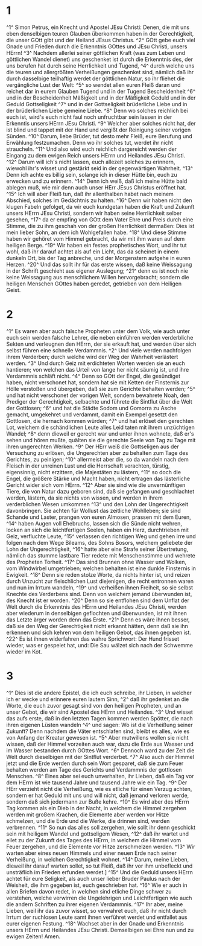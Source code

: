 # 1
^1^ Simon Petrus, ein Knecht und Apostel JEsu Christi: Denen, die mit uns eben denselbigen teuren Glauben überkommen haben in der Gerechtigkeit, die unser GOtt gibt und der Heiland JEsus Christus. ^2^ GOtt gebe euch viel Gnade und Frieden durch die Erkenntnis GOttes und JEsu Christi, unsers HErrn! ^3^ Nachdem allerlei seiner göttlichen Kraft (was zum Leben und göttlichen Wandel dienet) uns geschenket ist durch die Erkenntnis des, der uns berufen hat durch seine Herrlichkeit und Tugend, ^4^ durch welche uns die teuren und allergrößten Verheißungen geschenket sind, nämlich daß ihr durch dasselbige teilhaftig werdet der göttlichen Natur, so ihr fliehet die vergängliche Lust der Welt: ^5^ so wendet allen euren Fleiß daran und reichet dar in eurem Glauben Tugend und in der Tugend Bescheidenheit ^6^ und in der Bescheidenheit Mäßigkeit und in der Mäßigkeit Geduld und in der Geduld Gottseligkeit ^7^ und in der Gottseligkeit brüderliche Liebe und in der brüderlichen Liebe gemeine Liebe. ^8^ Denn wo solches reichlich bei euch ist, wird's euch nicht faul noch unfruchtbar sein lassen in der Erkenntis unsers HErrn JEsu Christi. ^9^ Welcher aber solches nicht hat, der ist blind und tappet mit der Hand und vergißt der Reinigung seiner vorigen Sünden. ^10^ Darum, liebe Brüder, tut desto mehr Fleiß, eure Berufung und Erwählung festzumachen. Denn wo ihr solches tut, werdet ihr nicht straucheln. ^11^ Und also wird euch reichlich dargereicht werden der Eingang zu dem ewigen Reich unsers HErrn und Heilandes JEsu Christi. ^12^ Darum will ich's nicht lassen, euch allezeit solches zu erinnern, wiewohl ihr's wisset und gestärkt seid in der gegenwärtigen Wahrheit. ^13^ Denn ich achte es billig sein, solange ich in dieser Hütte bin, euch zu erwecken und zu erinnern. ^14^ Denn ich weiß, daß ich meine Hütte bald ablegen muß, wie mir denn auch unser HErr JEsus Christus eröffnet hat. ^15^ Ich will aber Fleiß tun, daß ihr allenthalben habet nach meinem Abschied, solches im Gedächtnis zu halten. ^16^ Denn wir haben nicht den klugen Fabeln gefolget, da wir euch kundgetan haben die Kraft und Zukunft unsers HErrn JEsu Christi, sondern wir haben seine Herrlichkeit selber gesehen, ^17^ da er empfing von GOtt dem Vater Ehre und Preis durch eine Stimme, die zu ihm geschah von der großen Herrlichkeit dermaßen: Dies ist mein lieber Sohn, an dem ich Wohlgefallen habe. ^18^ Und diese Stimme haben wir gehöret vom Himmel gebracht, da wir mit ihm waren auf dem heiligen Berge. ^19^ Wir haben ein festes prophetisches Wort, und ihr tut wohl, daß ihr darauf achtet als auf ein Licht, das da scheinet in einem dunkeln Ort, bis der Tag anbreche, und der Morgenstern aufgehe in euren Herzen. ^20^ Und das sollt ihr für das erste wissen, daß keine Weissagung in der Schrift geschieht aus eigener Auslegung; ^21^ denn es ist noch nie keine Weissagung aus menschlichem Willen hervorgebracht; sondern die heiligen Menschen GOttes haben geredet, getrieben von dem Heiligen Geist.

# 2
^1^ Es waren aber auch falsche Propheten unter dem Volk, wie auch unter euch sein werden falsche Lehrer, die neben einführen werden verderbliche Sekten und verleugnen den HErrn, der sie erkauft hat, und werden über sich selbst führen eine schnelle Verdammnis. ^2^ Und viele werden nachfolgen ihrem Verderben; durch welche wird der Weg der Wahrheit verlästert werden. ^3^ Und durch Geiz mit erdichteten Worten werden sie an euch hantieren; von welchen das Urteil von lange her nicht säumig ist, und ihre Verdammnis schläft nicht. ^4^ Denn so GOtt der Engel, die gesündiget haben, nicht verschonet hat, sondern hat sie mit Ketten der Finsternis zur Hölle verstoßen und übergeben, daß sie zum Gerichte behalten werden; ^5^ und hat nicht verschonet der vorigen Welt, sondern bewahrete Noah, den Prediger der Gerechtigkeit, selbachte und führete die Sintflut über die Welt der Gottlosen; ^6^ und hat die Städte Sodom und Gomorra zu Asche gemacht, umgekehret und verdammt, damit ein Exempel gesetzt den Gottlosen, die hernach kommen würden; ^7^ und hat erlöset den gerechten Lot, welchem die schändlichen Leute alles Leid taten mit ihrem unzüchtigen Wandel; ^8^ denn dieweil er gerecht war und unter ihnen wohnete, daß er's sehen und hören mußte, quälten sie die gerechte Seele von Tag zu Tage mit ihren ungerechten Werken. ^9^ Der HErr weiß die Gottseligen aus der Versuchung zu erlösen, die Ungerechten aber zu behalten zum Tage des Gerichtes, zu peinigen; ^10^ allermeist aber die, so da wandeln nach dem Fleisch in der unreinen Lust und die Herrschaft verachten, türstig, eigensinnig, nicht erzittern, die Majestäten zu lästern, ^11^ so doch die Engel, die größere Stärke und Macht haben, nicht ertragen das lästerliche Gericht wider sich vom HErrn. ^12^ Aber sie sind wie die unvernünftigen Tiere, die von Natur dazu geboren sind, daß sie gefangen und geschlachtet werden, lästern, da sie nichts von wissen, und werden in ihrem verderblichen Wesen umkommen ^13^ und den Lohn der Ungerechtigkeit davonbringen. Sie achten für Wollust das zeitliche Wohlleben; sie sind Schande und Laster, prangen von euren Almosen, prassen mit dem Euren, ^14^ haben Augen voll Ehebruchs, lassen sich die Sünde nicht wehren, locken an sich die leichtfertigen Seelen, haben ein Herz, durchtrieben mit Geiz, verfluchte Leute, ^15^ verlassen den richtigen Weg und gehen irre und folgen nach dem Wege Bileams, des Sohns Bosors, welchem geliebete der Lohn der Ungerechtigkeit, ^16^ hatte aber eine Strafe seiner Übertretung, nämlich das stumme lastbare Tier redete mit Menschenstimme und wehrete des Propheten Torheit. ^17^ Das sind Brunnen ohne Wasser und Wolken, vom Windwirbel umgetrieben; welchen behalten ist eine dunkle Finsternis in Ewigkeit. ^18^ Denn sie reden stolze Worte, da nichts hinter ist, und reizen durch Unzucht zur fleischlichen Lust diejenigen, die recht entronnen waren und nun im Irrtum wandeln, ^19^ und verheißen ihnen Freiheit, so sie selbst Knechte des Verderbens sind. Denn von welchem jemand überwunden ist, des Knecht ist er worden. ^20^ Denn so sie entflohen sind dem Unflat der Welt durch die Erkenntnis des HErrn und Heilandes JEsu Christi, werden aber wiederum in denselbigen geflochten und überwunden, ist mit ihnen das Letzte ärger worden denn das Erste. ^21^ Denn es wäre ihnen besser, daß sie den Weg der Gerechtigkeit nicht erkannt hätten, denn daß sie ihn erkennen und sich kehren von dem heiligen Gebot, das ihnen gegeben ist. ^22^ Es ist ihnen widerfahren das wahre Sprichwort: Der Hund frisset wieder, was er gespeiet hat, und: Die Sau wälzet sich nach der Schwemme wieder im Kot.

# 3
^1^ Dies ist die andere Epistel, die ich euch schreibe, ihr Lieben, in welcher ich er wecke und erinnere euren lautem Sinn, ^2^ daß ihr gedenket an die Worte, die euch zuvor gesagt sind von den heiligen Propheten, und an unser Gebot, die wir sind Apostel des HErrn und Heilandes. ^3^ Und wisset das aufs erste, daß in den letzten Tagen kommen werden Spötter, die nach ihren eigenen Lüsten wandeln ^4^ und sagen: Wo ist die Verheißung seiner Zukunft? Denn nachdem die Väter entschlafen sind, bleibt es alles, wie es von Anfang der Kreatur gewesen ist. ^5^ Aber mutwillens wollen sie nicht wissen, daß der Himmel vorzeiten auch war, dazu die Erde aus Wasser und im Wasser bestanden durch GOttes Wort. ^6^ Dennoch ward zu der Zeit die Welt durch dieselbigen mit der Sintflut verderbet. ^7^ Also auch der Himmel jetzt und die Erde werden durch sein Wort gesparet, daß sie zum Feuer behalten werden am Tage des Gerichts und Verdammnis der gottlosen Menschen. ^8^ Eines aber sei euch unverhalten, ihr Lieben, daß ein Tag vor dem HErrn ist wie tausend Jahre und tausend Jahre wie ein Tag. ^9^ Der HErr verzieht nicht die Verheißung, wie es etliche für einen Verzug achten, sondern er hat Geduld mit uns und will nicht, daß jemand verloren werde, sondern daß sich jedermann zur Buße kehre. ^10^ Es wird aber des HErrn Tag kommen als ein Dieb in der Nacht, in welchem die Himmel zergehen werden mit großem Krachen, die Elemente aber werden vor Hitze schmelzen, und die Erde und die Werke, die drinnen sind, werden verbrennen. ^11^ So nun das alles soll zergehen, wie sollt ihr denn geschickt sein mit heiligem Wandel und gottseligem Wesen, ^12^ daß ihr wartet und eilet zu der Zukunft des Tages des HErrn, in welchem die Himmel vom Feuer zergehen, und die Elemente vor Hitze zerschmelzen werden. ^13^ Wir warten aber eines neuen Himmels und einer neuen Erde nach seiner Verheißung, in welchen Gerechtigkeit wohnet. ^14^ Darum, meine Lieben, dieweil ihr darauf warten sollet, so tut Fleiß, daß ihr vor ihm unbefleckt und unsträflich im Frieden erfunden werdet.] ^15^ Und die Geduld unsers HErrn achtet für eure Seligkeit, als auch unser lieber Bruder Paulus nach der Weisheit, die ihm gegeben ist, euch geschrieben hat. ^16^ Wie er auch in allen Briefen davon redet, in welchen sind etliche Dinge schwer zu verstehen, welche verwirren die Ungelehrigen und Leichtfertigen wie auch die andern Schriften zu ihrer eigenen Verdammnis. ^17^ Ihr aber, meine Lieben, weil ihr das zuvor wisset, so verwahret euch, daß ihr nicht durch Irrtum der ruchlosen Leute samt ihnen verführet werdet und entfallet aus eurer eigenen Festung. ^18^ Wachset aber in der Gnade und Erkenntnis unsers HErrn und Heilandes JEsu Christi. Demselbigen sei Ehre nun und zu ewigen Zeiten! Amen.